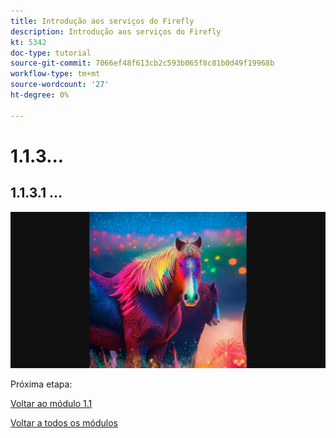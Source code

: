 ```yaml
---
title: Introdução aos serviços do Firefly
description: Introdução aos serviços do Firefly
kt: 5342
doc-type: tutorial
source-git-commit: 7066ef48f613cb2c593b065f8c81b0d49f19968b
workflow-type: tm+mt
source-wordcount: '27'
ht-degree: 0%

---
```


# 1.1.3...

## 1.1.3.1 ...

![Armazenamento do Azure](./images/az26.png)

Próxima etapa:

[Voltar ao módulo 1.1](./firefly-services.md)

[Voltar a todos os módulos](./../../../overview.md)
